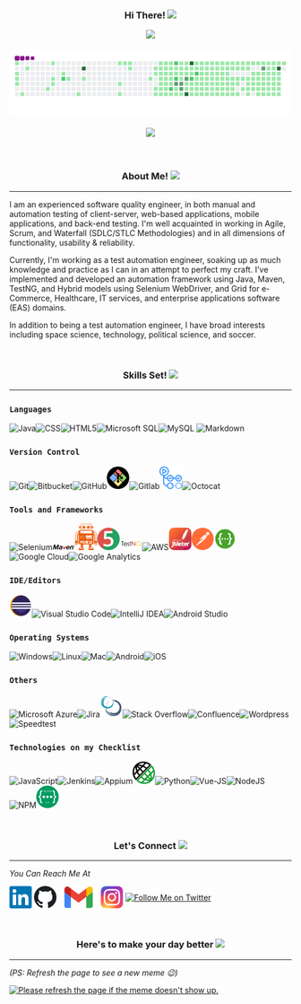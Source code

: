 <h3 align="center">  Hi There!  <img src="https://media.giphy.com/media/hvRJCLFzcasrR4ia7z/giphy.gif" width="28">

<p align="center"><a href="https://github.com/Aboulfetouh/Aboulfetouh"><img src="https://readme-typing-svg.herokuapp.com?font=Cabin&color=%23BD00BDDC&size=36&center=true&vCenter=true&width=650&height=55&lines=Welcome+to+my+profile!;I'm+A+Test+Automation+Enthusiastic+%F0%9F%A4%96;Building+solutions+to+testing+problems;Feel+free+to+get+in+touch!+%F0%9F%98%84"></a>
<p  align="center"><img src="https://github.com/Aboulfetouh/Aboulfetouh/blob/main/config/github-contribution-grid-snake.gif">
<p  align="center"><img src="https://api.visitorbadge.io/api/VisitorHit?path=aboulfetouh&label=Git%20Visitors&repo=github-visitors-badge&countColor=mediumorchid"/>
</h3>

<br>

<h3 align="center">  About Me!  <img src="https://img.icons8.com/doodle/20/000000/me-at-walmart.png"/></h3>
<hr>

I am an experienced software quality engineer, in both manual and automation testing of client-server, web-based applications, mobile applications, and back-end testing. I'm well acquainted in working in Agile, Scrum, and Waterfall (SDLC/STLC Methodologies) and in all dimensions of functionality, usability & reliability.

Currently, I'm working as a test automation engineer, soaking up as much knowledge and practice as I can in an attempt to perfect my craft. I've implemented and developed an automation framework using Java, Maven, TestNG, and Hybrid models using Selenium WebDriver, and Grid for e-Commerce, Healthcare, IT services, and enterprise applications software (EAS) domains.

In addition to being a test automation engineer, I have broad interests including space science, technology, political science, and soccer.

<br>

<h3 align="center">  Skills Set!  <img src="https://img.icons8.com/ios-filled/20/000000/lion-head.png"/></h3>
<hr>

### `Languages`

<img src="https://img.icons8.com/color/40/000000/java-coffee-cup-logo--v2.png" title="Java"/><img src="https://img.icons8.com/color/40/000000/css3.png" title="CSS"/><img src="https://img.icons8.com/color/40/000000/html-5--v1.png" title="HTML5"/><img src="https://img.icons8.com/color/40/000000/microsoft-sql-server.png" title="Microsoft SQL"/><img src="https://img.icons8.com/fluency/40/000000/mysql-logo.png" title="MySQL"/>  <img src="https://img.icons8.com/ios-filled/40/000000/markdown.png" title="Markdown"/>
<br>

### `Version Control`

<img src="https://img.icons8.com/color/40/000000/git.png" title="Git"/><img src="https://img.icons8.com/color/40/000000/bitbucket.png" title="Bitbucket"/><img src="https://img.icons8.com/ios-filled/40/000000/github.png" title="GitHub"/><img src="https://github.com/Aboulfetouh/Aboulfetouh/blob/main/Social/Gitbash.png" title="Git Bash" width="40px"/><img src="https://img.icons8.com/color/40/000000/gitlab.png" title="Gitlab"/><img src="https://github.com/Aboulfetouh/Aboulfetouh/blob/main/Social/Gitactions.png" title="Git Actions" width="40px"/><img src="https://img.icons8.com/color/40/000000/github-2.png" title="Octocat"/>
<br>

### `Tools and Frameworks`

<img src="https://img.icons8.com/office/40/000000/selenium-test-automation.png" title="Selenium"/><img src="https://github.com/Aboulfetouh/Aboulfetouh/blob/main/Social/Apache_Maven.png" title="Maven" width="40px"/><img src="https://github.com/Aboulfetouh/Aboulfetouh/blob/main/Social/webdriverio.png" title="WebDriverIO" width="40px"/><img src="https://github.com/Aboulfetouh/Aboulfetouh/blob/main/Social/junit5-banner.png" title="JUnit" width="40px"/><img src="https://github.com/Aboulfetouh/Aboulfetouh/blob/main/Social/Testng.png" title="TestNG" width="40px"/><img src="https://img.icons8.com/color/40/000000/amazon-web-services.png" title="AWS"/><img src="https://github.com/Aboulfetouh/Aboulfetouh/blob/main/Social/Apache_JMeter.png" title="JMeter" width="40px"/><img src="https://github.com/Aboulfetouh/Aboulfetouh/blob/main/Social/Postman.png" title="Postman" width="40px"/><img src="https://github.com/Aboulfetouh/Aboulfetouh/blob/main/Social/swagger-logo.png" title="Swagger" width="40px"/><img src="https://img.icons8.com/color/40/000000/google-cloud.png" title="Google Cloud"/><img src="https://img.icons8.com/color/40/000000/google-analytics.png" title="Google Analytics" width="40px"/>
<br>

### `IDE/Editors`

<img src="https://github.com/Aboulfetouh/Aboulfetouh/blob/main/Social/EclipseIde.png" title="Eclipse IDE" width="40px"/><img src="https://img.icons8.com/color/40/000000/visual-studio-code-2019.png" title="Visual Studio Code"/><img src="https://img.icons8.com/color/40/000000/intellij-idea.png" title="IntelliJ IDEA"/><img src="https://img.icons8.com/color/40/000000/android-studio--v2.png" title="Android Studio"/>
<br>

### `Operating Systems`

<img src="https://img.icons8.com/color/40/000000/windows-10.png" title="Windows"/><img src="https://img.icons8.com/color/40/000000/linux--v1.png" title="Linux"/><img src="https://img.icons8.com/ios-glyphs/40/000000/mac-client.png" title="Mac"/><img src="https://img.icons8.com/color/40/000000/android-os.png" title="Android"/><img src="https://img.icons8.com/ios/40/000000/ios-logo.png" title="iOS"/>
<br>

### `Others`

<img src="https://img.icons8.com/color/40/000000/azure-1.png" title="Microsoft Azure" height="28" /><img src="https://img.icons8.com/color/40/000000/jira.png" title="Jira"/><img src="https://github.com/Aboulfetouh/Aboulfetouh/blob/main/Social/Scrum.png" title="Scrum" width="40px"/><img src="https://img.icons8.com/color/40/000000/stackoverflow.png" title="Stack Overflow"/><img src="https://img.icons8.com/color/40/000000/confluence--v2.png" title="Confluence"/><img src="https://img.icons8.com/color/40/000000/wordpress.png" title="Wordpress"/><img src="https://img.icons8.com/ios-filled/40/000000/ookla-speedtest.png" title="Speedtest"/>
<br>

### `Technologies on my Checklist`

<img src="https://img.icons8.com/color/40/000000/javascript--v1.png" title="JavaScript"/><img src="https://img.icons8.com/color/40/000000/jenkins.png" title="Jenkins"/><img src="https://brandslogos.com/wp-content/uploads/images/large/appium-logo.png" title="Appium" width="40px"/><img src="https://github.com/Aboulfetouh/Aboulfetouh/blob/main/Social/rest-assured-logo.png" title="Rest-Assured" width="40px"/><img src="https://img.icons8.com/color/40/000000/python--v1.png" title="Python"/><img src="https://img.icons8.com/color/40/vue-js.png" title="Vue-JS"/><img src="https://img.icons8.com/color/40/nodejs.png" title="NodeJS"/><img src="https://img.icons8.com/color/40/npm.png" title="NPM"/><img src="https://github.com/Aboulfetouh/Aboulfetouh/blob/main/Social/REST%20API.png" title="Restful-API" width="40px"/>

<br>

<h3 align="center">
  Let's Connect  <img src="https://img.icons8.com/color-glass/20/000000/share-2.png"/>
</h3>
<hr>

*You Can Reach Me At*

[<img src="https://github.com/Aboulfetouh/Aboulfetouh/blob/main/Social/Linkedin.png" height="40em" align="center" alt="Follow Me on LinkedIn" title="Follow Me on LinkedIn"/>](https://www.linkedin.com/in/mohamed-mahmoud-2b729360/)
[<img src="https://github.com/Aboulfetouh/Aboulfetouh/blob/main/Social/GitHub.png" height="40em" align="center" alt="Follow Me on GitHub" title="Follow Me on GitHub"/>](https://github.com/Aboulfetouh)
[<img src="https://github.com/Aboulfetouh/Aboulfetouh/blob/main/Social/Gmail.png" height="40em" align="center" alt="Get in touch on Gmail" title="Get in touch on Gmail"/>](mohkhaled.mahmoud@gmail.com)
[<img src="https://github.com/Aboulfetouh/Aboulfetouh/blob/main/Social/Instagram.png" height="40em" align="center" alt="Follow Me on Instagram" title="Follow Me on Instagram"/>](https://www.instagram.com/adam.aboulfetouh/)
[<img src="https://img.icons8.com/color/144/000000/twitter--v2.png" height="50em" align="center" alt="Follow Me on Twitter" title="Follow Me on Twitter"/>](https://twitter.com/adamaboulfetouh)
<!-- [<img src="https://img.icons8.com/color/144/000000/gitlab.png" height="50em" align="center" alt="Follow Me on GitLab" title="Follow Me on GitLab"/>](https://gitlab.com/Aboulfetouh) -->

<br>

<h3 align="center">
  Here's to make your day better  <img src="https://img.icons8.com/ios/20/000000/9gag.png"/>
</h3>
<hr>

*(PS: Refresh the page to see a new meme :wink:)*

<a href="https://github.com/Aboulfetouh/Aboulfetouh"><img src='https://random-memer.herokuapp.com/' title="Meme" alt="Please refresh the page if the meme doesn't show up." height="400"></a>

<!--
**Aboulfetouh/Aboulfetouh** is a ✨ _special_ ✨ repository because its `README.md` (this file) appears on your GitHub profile.

Here are some ideas to get you started:

- 🔭 I’m currently working on ...
- 🌱 I’m currently learning ...
- 👯 I’m looking to collaborate on ...
- 🤔 I’m looking for help with ...
- 💬 Ask me about ...
- 📫 How to reach me: ...
- 😄 Pronouns: ...
- ⚡ Fun fact: ...
-->

<!-- [![trophy](https://github-profile-trophy.vercel.app/?username=Aboulfetouh)](https://github.com/ryo-ma/github-profile-trophy) -->
<!-- <a href="https://github.com/Aboulfetouh/Aboulfetouh"><img src="https://readme-typing-svg.herokuapp.com?font=Cabin&color=%23BB00BBB6&size=40&center=true&vCenter=true&width=650&height=65&lines=Hi+there!+%F0%9F%98%8E;My+name+is+Mohamed+.+.+.;I'm+a+QA+Automation+Engineer+%F0%9F%A4%96++;Feel+free+to+get+in+touch!+%F0%9F%98%84+"></a>
  <img src="https://camo.githubusercontent.com/992babdffd8c74a1502de375fbdf7e4d54773242/68747470733a2f2f6d656469612e67697068792e636f6d2f6d656469612f53576f536b4e36447854737a71494b4571762f67697068792e676966" width="400"/> -->
